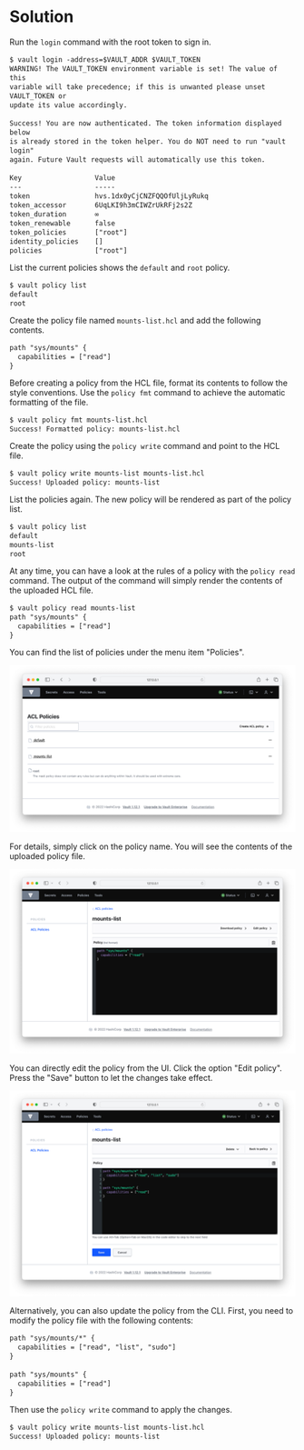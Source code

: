 # Solution

Run the `login` command with the root token to sign in.

```
$ vault login -address=$VAULT_ADDR $VAULT_TOKEN
WARNING! The VAULT_TOKEN environment variable is set! The value of this
variable will take precedence; if this is unwanted please unset VAULT_TOKEN or
update its value accordingly.

Success! You are now authenticated. The token information displayed below
is already stored in the token helper. You do NOT need to run "vault login"
again. Future Vault requests will automatically use this token.

Key                  Value
---                  -----
token                hvs.1dx0yCjCNZFQQOfUljLyRukq
token_accessor       6UqLKI9h3mCIWZrUkRFj2s2Z
token_duration       ∞
token_renewable      false
token_policies       ["root"]
identity_policies    []
policies             ["root"]
```

List the current policies shows the `default` and `root` policy.

```
$ vault policy list
default
root
```

Create the policy file named `mounts-list.hcl` and add the following contents.

```hcl
path "sys/mounts" {
  capabilities = ["read"]
}
```

Before creating a policy from the HCL file, format its contents to follow the style conventions. Use the `policy fmt` command to achieve the automatic formatting of the file.

```
$ vault policy fmt mounts-list.hcl
Success! Formatted policy: mounts-list.hcl
```

Create the policy using the `policy write` command and point to the HCL file.

```
$ vault policy write mounts-list mounts-list.hcl
Success! Uploaded policy: mounts-list
```

List the policies again. The new policy will be rendered as part of the policy list.

```
$ vault policy list
default
mounts-list
root
```

At any time, you can have a look at the rules of a policy with the `policy read` command. The output of the command will simply render the contents of the uploaded HCL file.

```
$ vault policy read mounts-list
path "sys/mounts" {
  capabilities = ["read"]
}
```

You can find the list of policies under the menu item "Policies".

![vault-ui-policies](./imgs/vault-ui-policies.png)

For details, simply click on the policy name. You will see the contents of the uploaded policy file.

![vault-ui-policy-details](./imgs/vault-ui-policy-details.png)

You can directly edit the policy from the UI. Click the option "Edit policy". Press the "Save" button to let the changes take effect.

![vault-ui-policy-edit](./imgs/vault-ui-policy-edit.png)

Alternatively, you can also update the policy from the CLI. First, you need to modify the policy file with the following contents:

```hcl
path "sys/mounts/*" {
  capabilities = ["read", "list", "sudo"]
}

path "sys/mounts" {
  capabilities = ["read"]
}
```

Then use the `policy write` command to apply the changes.

```
$ vault policy write mounts-list mounts-list.hcl
Success! Uploaded policy: mounts-list
```